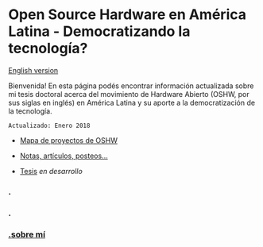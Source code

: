 # Open Source Hardware en América Latina - Democratizando la tecnología?


[English version](../README.md)


Bienvenida! En esta página podés encontrar información actualizada sobre mi tesis doctoral acerca del movimiento de Hardware Abierto (OSHW, por sus siglas en inglés) en América Latina y su aporte a la democratización de la tecnología. 

```
Actualizado: Enero 2018
```

- [Mapa de proyectos de OSHW](https://github.com/thessaly/OpenHWMap)

- [Notas, artículos, posteos...](proyectos.md)

- [Tesis](tesis.md) _en desarrollo_

### .
### .
### [.sobre mí](yo.md)
